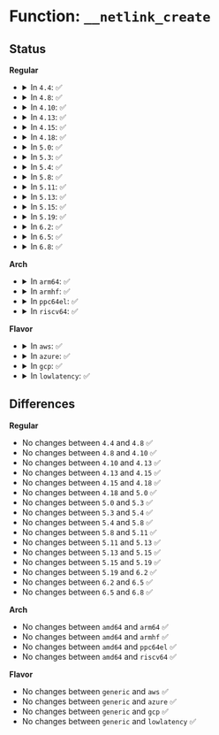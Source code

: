 # Function: <code>__netlink_create</code>

## Status
<b>Regular</b>
<ul>
<li>
<details>
<summary>In <code>4.4</code>: ✅</summary>

```c
int __netlink_create(struct net *net, struct socket *sock, struct mutex *cb_mutex, int protocol, int kern);
```

**Collision:** Unique Static

**Inline:** No

**Transformation:** False

**Instances:**

```
In net/netlink/af_netlink.c (ffffffff8174a4f0)
Location: net/netlink/af_netlink.c:1174
Inline: False
Direct callers:
  - net/netlink/af_netlink.c:netlink_create
  - net/netlink/af_netlink.c:__netlink_kernel_create
```
**Symbols:**

```
ffffffff8174a4f0-ffffffff8174a5c5: __netlink_create (STB_LOCAL)
```
</details>
</li>
<li>
<details>
<summary>In <code>4.8</code>: ✅</summary>

```c
int __netlink_create(struct net *net, struct socket *sock, struct mutex *cb_mutex, int protocol, int kern);
```

**Collision:** Unique Static

**Inline:** No

**Transformation:** False

**Instances:**

```
In net/netlink/af_netlink.c (ffffffff817b7570)
Location: net/netlink/af_netlink.c:560
Inline: False
Direct callers:
  - net/netlink/af_netlink.c:__netlink_kernel_create
  - net/netlink/af_netlink.c:netlink_create
```
**Symbols:**

```
ffffffff817b7570-ffffffff817b7627: __netlink_create (STB_LOCAL)
```
</details>
</li>
<li>
<details>
<summary>In <code>4.10</code>: ✅</summary>

```c
int __netlink_create(struct net *net, struct socket *sock, struct mutex *cb_mutex, int protocol, int kern);
```

**Collision:** Unique Static

**Inline:** No

**Transformation:** False

**Instances:**

```
In net/netlink/af_netlink.c (ffffffff817e7010)
Location: net/netlink/af_netlink.c:567
Inline: False
Direct callers:
  - net/netlink/af_netlink.c:__netlink_kernel_create
  - net/netlink/af_netlink.c:netlink_create
```
**Symbols:**

```
ffffffff817e7010-ffffffff817e70c7: __netlink_create (STB_LOCAL)
```
</details>
</li>
<li>
<details>
<summary>In <code>4.13</code>: ✅</summary>

```c
int __netlink_create(struct net *net, struct socket *sock, struct mutex *cb_mutex, int protocol, int kern);
```

**Collision:** Unique Static

**Inline:** No

**Transformation:** False

**Instances:**

```
In net/netlink/af_netlink.c (ffffffff81806d70)
Location: net/netlink/af_netlink.c:598
Inline: False
Direct callers:
  - net/netlink/af_netlink.c:__netlink_kernel_create
  - net/netlink/af_netlink.c:netlink_create
```
**Symbols:**

```
ffffffff81806d70-ffffffff81806e27: __netlink_create (STB_LOCAL)
```
</details>
</li>
<li>
<details>
<summary>In <code>4.15</code>: ✅</summary>

```c
int __netlink_create(struct net *net, struct socket *sock, struct mutex *cb_mutex, int protocol, int kern);
```

**Collision:** Unique Static

**Inline:** No

**Transformation:** False

**Instances:**

```
In net/netlink/af_netlink.c (ffffffff81885a50)
Location: net/netlink/af_netlink.c:600
Inline: False
Direct callers:
  - net/netlink/af_netlink.c:__netlink_kernel_create
  - net/netlink/af_netlink.c:netlink_create
```
**Symbols:**

```
ffffffff81885a50-ffffffff81885b07: __netlink_create (STB_LOCAL)
```
</details>
</li>
<li>
<details>
<summary>In <code>4.18</code>: ✅</summary>

```c
int __netlink_create(struct net *net, struct socket *sock, struct mutex *cb_mutex, int protocol, int kern);
```

**Collision:** Unique Static

**Inline:** No

**Transformation:** False

**Instances:**

```
In net/netlink/af_netlink.c (ffffffff818d9430)
Location: net/netlink/af_netlink.c:634
Inline: False
Direct callers:
  - net/netlink/af_netlink.c:__netlink_kernel_create
  - net/netlink/af_netlink.c:netlink_create
```
**Symbols:**

```
ffffffff818d9430-ffffffff818d94e7: __netlink_create (STB_LOCAL)
```
</details>
</li>
<li>
<details>
<summary>In <code>5.0</code>: ✅</summary>

```c
int __netlink_create(struct net *net, struct socket *sock, struct mutex *cb_mutex, int protocol, int kern);
```

**Collision:** Unique Static

**Inline:** No

**Transformation:** False

**Instances:**

```
In net/netlink/af_netlink.c (ffffffff81905c20)
Location: net/netlink/af_netlink.c:629
Inline: False
Direct callers:
  - net/netlink/af_netlink.c:__netlink_kernel_create
  - net/netlink/af_netlink.c:netlink_create
```
**Symbols:**

```
ffffffff81905c20-ffffffff81905cd7: __netlink_create (STB_LOCAL)
```
</details>
</li>
<li>
<details>
<summary>In <code>5.3</code>: ✅</summary>

```c
int __netlink_create(struct net *net, struct socket *sock, struct mutex *cb_mutex, int protocol, int kern);
```

**Collision:** Unique Static

**Inline:** No

**Transformation:** False

**Instances:**

```
In net/netlink/af_netlink.c (ffffffff81966e80)
Location: net/netlink/af_netlink.c:620
Inline: False
Direct callers:
  - net/netlink/af_netlink.c:__netlink_kernel_create
  - net/netlink/af_netlink.c:netlink_create
```
**Symbols:**

```
ffffffff81966e80-ffffffff81966f37: __netlink_create (STB_LOCAL)
```
</details>
</li>
<li>
<details>
<summary>In <code>5.4</code>: ✅</summary>

```c
int __netlink_create(struct net *net, struct socket *sock, struct mutex *cb_mutex, int protocol, int kern);
```

**Collision:** Unique Static

**Inline:** No

**Transformation:** False

**Instances:**

```
In net/netlink/af_netlink.c (ffffffff8199d900)
Location: net/netlink/af_netlink.c:620
Inline: False
Direct callers:
  - net/netlink/af_netlink.c:__netlink_kernel_create
  - net/netlink/af_netlink.c:netlink_create
```
**Symbols:**

```
ffffffff8199d900-ffffffff8199d9b7: __netlink_create (STB_LOCAL)
```
</details>
</li>
<li>
<details>
<summary>In <code>5.8</code>: ✅</summary>

```c
int __netlink_create(struct net *net, struct socket *sock, struct mutex *cb_mutex, int protocol, int kern);
```

**Collision:** Unique Static

**Inline:** No

**Transformation:** False

**Instances:**

```
In net/netlink/af_netlink.c (ffffffff81a768e0)
Location: net/netlink/af_netlink.c:620
Inline: False
Direct callers:
  - net/netlink/af_netlink.c:__netlink_kernel_create
  - net/netlink/af_netlink.c:netlink_create
```
**Symbols:**

```
ffffffff81a768e0-ffffffff81a76998: __netlink_create (STB_LOCAL)
```
</details>
</li>
<li>
<details>
<summary>In <code>5.11</code>: ✅</summary>

```c
int __netlink_create(struct net *net, struct socket *sock, struct mutex *cb_mutex, int protocol, int kern);
```

**Collision:** Unique Static

**Inline:** No

**Transformation:** False

**Instances:**

```
In net/netlink/af_netlink.c (ffffffff81a7f640)
Location: net/netlink/af_netlink.c:621
Inline: False
Direct callers:
  - net/netlink/af_netlink.c:__netlink_kernel_create
  - net/netlink/af_netlink.c:netlink_create
```
**Symbols:**

```
ffffffff81a7f640-ffffffff81a7f6f8: __netlink_create (STB_LOCAL)
```
</details>
</li>
<li>
<details>
<summary>In <code>5.13</code>: ✅</summary>

```c
int __netlink_create(struct net *net, struct socket *sock, struct mutex *cb_mutex, int protocol, int kern);
```

**Collision:** Unique Static

**Inline:** No

**Transformation:** False

**Instances:**

```
In net/netlink/af_netlink.c (ffffffff81a68610)
Location: net/netlink/af_netlink.c:631
Inline: False
Direct callers:
  - net/netlink/af_netlink.c:__netlink_kernel_create
  - net/netlink/af_netlink.c:netlink_create
```
**Symbols:**

```
ffffffff81a68610-ffffffff81a686c8: __netlink_create (STB_LOCAL)
```
</details>
</li>
<li>
<details>
<summary>In <code>5.15</code>: ✅</summary>

```c
int __netlink_create(struct net *net, struct socket *sock, struct mutex *cb_mutex, int protocol, int kern);
```

**Collision:** Unique Static

**Inline:** No

**Transformation:** False

**Instances:**

```
In net/netlink/af_netlink.c (ffffffff81b21b80)
Location: net/netlink/af_netlink.c:634
Inline: False
Direct callers:
  - net/netlink/af_netlink.c:__netlink_kernel_create
  - net/netlink/af_netlink.c:netlink_create
```
**Symbols:**

```
ffffffff81b21b80-ffffffff81b21c51: __netlink_create (STB_LOCAL)
```
</details>
</li>
<li>
<details>
<summary>In <code>5.19</code>: ✅</summary>

```c
int __netlink_create(struct net *net, struct socket *sock, struct mutex *cb_mutex, int protocol, int kern);
```

**Collision:** Unique Static

**Inline:** No

**Transformation:** False

**Instances:**

```
In net/netlink/af_netlink.c (ffffffff81caa3f0)
Location: net/netlink/af_netlink.c:638
Inline: False
Direct callers:
  - net/netlink/af_netlink.c:__netlink_kernel_create
  - net/netlink/af_netlink.c:netlink_create
```
**Symbols:**

```
ffffffff81caa3f0-ffffffff81caa4d0: __netlink_create (STB_LOCAL)
```
</details>
</li>
<li>
<details>
<summary>In <code>6.2</code>: ✅</summary>

```c
int __netlink_create(struct net *net, struct socket *sock, struct mutex *cb_mutex, int protocol, int kern);
```

**Collision:** Unique Static

**Inline:** No

**Transformation:** False

**Instances:**

```
In net/netlink/af_netlink.c (ffffffff81e67520)
Location: net/netlink/af_netlink.c:640
Inline: False
Direct callers:
  - net/netlink/af_netlink.c:__netlink_kernel_create
  - net/netlink/af_netlink.c:netlink_create
```
**Symbols:**

```
ffffffff81e67520-ffffffff81e67600: __netlink_create (STB_LOCAL)
```
</details>
</li>
<li>
<details>
<summary>In <code>6.5</code>: ✅</summary>

```c
int __netlink_create(struct net *net, struct socket *sock, struct mutex *cb_mutex, int protocol, int kern);
```

**Collision:** Unique Static

**Inline:** No

**Transformation:** False

**Instances:**

```
In net/netlink/af_netlink.c (ffffffff81ec3300)
Location: net/netlink/af_netlink.c:640
Inline: False
Direct callers:
  - net/netlink/af_netlink.c:__netlink_kernel_create
  - net/netlink/af_netlink.c:netlink_create
```
**Symbols:**

```
ffffffff81ec3300-ffffffff81ec33e0: __netlink_create (STB_LOCAL)
```
</details>
</li>
<li>
<details>
<summary>In <code>6.8</code>: ✅</summary>

```c
int __netlink_create(struct net *net, struct socket *sock, struct mutex *cb_mutex, int protocol, int kern);
```

**Collision:** Unique Static

**Inline:** No

**Transformation:** False

**Instances:**

```
In net/netlink/af_netlink.c (ffffffff81f86650)
Location: net/netlink/af_netlink.c:638
Inline: False
Direct callers:
  - net/netlink/af_netlink.c:__netlink_kernel_create
  - net/netlink/af_netlink.c:netlink_create
```
**Symbols:**

```
ffffffff81f86650-ffffffff81f86730: __netlink_create (STB_LOCAL)
```
</details>
</li>
</ul>
<b>Arch</b>
<ul>
<li>
<details>
<summary>In <code>arm64</code>: ✅</summary>

```c
int __netlink_create(struct net *net, struct socket *sock, struct mutex *cb_mutex, int protocol, int kern);
```

**Collision:** Unique Static

**Inline:** No

**Transformation:** False

**Instances:**

```
In net/netlink/af_netlink.c (ffff800010c4adf0)
Location: net/netlink/af_netlink.c:620
Inline: False
Direct callers:
  - net/netlink/af_netlink.c:__netlink_kernel_create
  - net/netlink/af_netlink.c:netlink_create
```
**Symbols:**

```
ffff800010c4adf0-ffff800010c4aed4: __netlink_create (STB_LOCAL)
```
</details>
</li>
<li>
<details>
<summary>In <code>armhf</code>: ✅</summary>

```c
int __netlink_create(struct net *net, struct socket *sock, struct mutex *cb_mutex, int protocol, int kern);
```

**Collision:** Unique Static

**Inline:** No

**Transformation:** False

**Instances:**

```
In net/netlink/af_netlink.c (c0d5b968)
Location: net/netlink/af_netlink.c:620
Inline: False
Direct callers:
  - net/netlink/af_netlink.c:__netlink_kernel_create
  - net/netlink/af_netlink.c:netlink_create
```
**Symbols:**

```
c0d5b968-c0d5ba2c: __netlink_create (STB_LOCAL)
```
</details>
</li>
<li>
<details>
<summary>In <code>ppc64el</code>: ✅</summary>

```c
int __netlink_create(struct net *net, struct socket *sock, struct mutex *cb_mutex, int protocol, int kern);
```

**Collision:** Unique Static

**Inline:** No

**Transformation:** False

**Instances:**

```
In net/netlink/af_netlink.c (c000000000d48f90)
Location: net/netlink/af_netlink.c:620
Inline: False
Direct callers:
  - net/netlink/af_netlink.c:__netlink_kernel_create
  - net/netlink/af_netlink.c:netlink_create
```
**Symbols:**

```
c000000000d48f90-c000000000d49094: __netlink_create (STB_LOCAL)
```
</details>
</li>
<li>
<details>
<summary>In <code>riscv64</code>: ✅</summary>

```c
int __netlink_create(struct net *net, struct socket *sock, struct mutex *cb_mutex, int protocol, int kern);
```

**Collision:** Unique Static

**Inline:** No

**Transformation:** False

**Instances:**

```
In net/netlink/af_netlink.c (ffffffe0007b8110)
Location: net/netlink/af_netlink.c:620
Inline: False
Direct callers:
  - net/netlink/af_netlink.c:__netlink_kernel_create
  - net/netlink/af_netlink.c:netlink_create
```
**Symbols:**

```
ffffffe0007b8110-ffffffe0007b81dc: __netlink_create (STB_LOCAL)
```
</details>
</li>
</ul>
<b>Flavor</b>
<ul>
<li>
<details>
<summary>In <code>aws</code>: ✅</summary>

```c
int __netlink_create(struct net *net, struct socket *sock, struct mutex *cb_mutex, int protocol, int kern);
```

**Collision:** Unique Static

**Inline:** No

**Transformation:** False

**Instances:**

```
In net/netlink/af_netlink.c (ffffffff8193d770)
Location: net/netlink/af_netlink.c:620
Inline: False
Direct callers:
  - net/netlink/af_netlink.c:__netlink_kernel_create
  - net/netlink/af_netlink.c:netlink_create
```
**Symbols:**

```
ffffffff8193d770-ffffffff8193d827: __netlink_create (STB_LOCAL)
```
</details>
</li>
<li>
<details>
<summary>In <code>azure</code>: ✅</summary>

```c
int __netlink_create(struct net *net, struct socket *sock, struct mutex *cb_mutex, int protocol, int kern);
```

**Collision:** Unique Static

**Inline:** No

**Transformation:** False

**Instances:**

```
In net/netlink/af_netlink.c (ffffffff818f7270)
Location: net/netlink/af_netlink.c:620
Inline: False
Direct callers:
  - net/netlink/af_netlink.c:__netlink_kernel_create
  - net/netlink/af_netlink.c:netlink_create
```
**Symbols:**

```
ffffffff818f7270-ffffffff818f7327: __netlink_create (STB_LOCAL)
```
</details>
</li>
<li>
<details>
<summary>In <code>gcp</code>: ✅</summary>

```c
int __netlink_create(struct net *net, struct socket *sock, struct mutex *cb_mutex, int protocol, int kern);
```

**Collision:** Unique Static

**Inline:** No

**Transformation:** False

**Instances:**

```
In net/netlink/af_netlink.c (ffffffff8198e900)
Location: net/netlink/af_netlink.c:620
Inline: False
Direct callers:
  - net/netlink/af_netlink.c:__netlink_kernel_create
  - net/netlink/af_netlink.c:netlink_create
```
**Symbols:**

```
ffffffff8198e900-ffffffff8198e9b7: __netlink_create (STB_LOCAL)
```
</details>
</li>
<li>
<details>
<summary>In <code>lowlatency</code>: ✅</summary>

```c
int __netlink_create(struct net *net, struct socket *sock, struct mutex *cb_mutex, int protocol, int kern);
```

**Collision:** Unique Static

**Inline:** No

**Transformation:** False

**Instances:**

```
In net/netlink/af_netlink.c (ffffffff819b11c0)
Location: net/netlink/af_netlink.c:620
Inline: False
Direct callers:
  - net/netlink/af_netlink.c:__netlink_kernel_create
  - net/netlink/af_netlink.c:netlink_create
```
**Symbols:**

```
ffffffff819b11c0-ffffffff819b1277: __netlink_create (STB_LOCAL)
```
</details>
</li>
</ul>

## Differences
<b>Regular</b>
<ul>
<li>
No changes between <code>4.4</code> and <code>4.8</code> ✅
</li>
<li>
No changes between <code>4.8</code> and <code>4.10</code> ✅
</li>
<li>
No changes between <code>4.10</code> and <code>4.13</code> ✅
</li>
<li>
No changes between <code>4.13</code> and <code>4.15</code> ✅
</li>
<li>
No changes between <code>4.15</code> and <code>4.18</code> ✅
</li>
<li>
No changes between <code>4.18</code> and <code>5.0</code> ✅
</li>
<li>
No changes between <code>5.0</code> and <code>5.3</code> ✅
</li>
<li>
No changes between <code>5.3</code> and <code>5.4</code> ✅
</li>
<li>
No changes between <code>5.4</code> and <code>5.8</code> ✅
</li>
<li>
No changes between <code>5.8</code> and <code>5.11</code> ✅
</li>
<li>
No changes between <code>5.11</code> and <code>5.13</code> ✅
</li>
<li>
No changes between <code>5.13</code> and <code>5.15</code> ✅
</li>
<li>
No changes between <code>5.15</code> and <code>5.19</code> ✅
</li>
<li>
No changes between <code>5.19</code> and <code>6.2</code> ✅
</li>
<li>
No changes between <code>6.2</code> and <code>6.5</code> ✅
</li>
<li>
No changes between <code>6.5</code> and <code>6.8</code> ✅
</li>
</ul>
<b>Arch</b>
<ul>
<li>
No changes between <code>amd64</code> and <code>arm64</code> ✅
</li>
<li>
No changes between <code>amd64</code> and <code>armhf</code> ✅
</li>
<li>
No changes between <code>amd64</code> and <code>ppc64el</code> ✅
</li>
<li>
No changes between <code>amd64</code> and <code>riscv64</code> ✅
</li>
</ul>
<b>Flavor</b>
<ul>
<li>
No changes between <code>generic</code> and <code>aws</code> ✅
</li>
<li>
No changes between <code>generic</code> and <code>azure</code> ✅
</li>
<li>
No changes between <code>generic</code> and <code>gcp</code> ✅
</li>
<li>
No changes between <code>generic</code> and <code>lowlatency</code> ✅
</li>
</ul>
